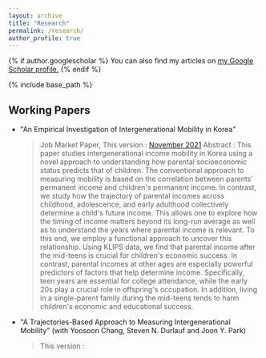 ```yaml
---
layout: archive
title: "Research"
permalink: /research/
author_profile: true
---
```


{% if author.googlescholar %}
  You can also find my articles on <u><a href="{{author.googlescholar}}">my Google Scholar profile</a>.</u>
{% endif %}

{% include base_path %}

Working Papers
-----
* "An Empirical Investigation of Intergenerational Mobility in Korea" 
  > Job Market Paper, This version : [November 2021](https://econ-seunghee.github.io/CV_SeungheeLee.pdf)
  > Abstract : This paper studies intergenerational income mobility in Korea using a novel approach to understanding how parental socioeconomic status predicts that of children. The conventional approach to measuring mobility is based on the correlation between parents' permanent income and children's permanent income. In contrast, we study how the trajectory of parental incomes across childhood, adolescence, and early adulthood collectively determine a child's future income. This allows one to explore how the timing of income matters beyond its long-run average as well as to understand the years where parental income is relevant. To this end, we employ a functional approach to uncover this relationship. Using KLIPS data, we find that parental income after the mid-teens is crucial for children's economic success. In contrast, parental incomes at other ages are especially powerful predictors of factors that help determine income. Specifically, teen years are essential for college attendance, while the early 20s play a crucial role in offspring's occupation. In addition, living in a single-parent family during the mid-teens tends to harm children's economic and educational success. 
* "A Trajectories-Based Approach to Measuring Intergenerational Mobility" (with Yoosoon Chang, Steven N. Durlauf and Joon Y. Park)
  > This version : 


